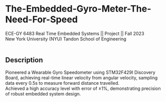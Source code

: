 # The-Embedded-Gyro-Meter-The-Need-For-Speed
ECE-GY 6483 Real Time Embedded Systems || Project || Fall 2023 <br />
New York University (NYU) Tandon School of Engineering <br /> <br />

## Description
Pioneered a Wearable Gyro Speedometer using STM32F429I Discovery Board, achieving real-time linear velocity from angular velocity, sampling data every 0.5s to measure forward distance travelled. <br />
Achieved a high accuracy level with error of ±1%, demonstrating precision of robust embedded system design. <br />
